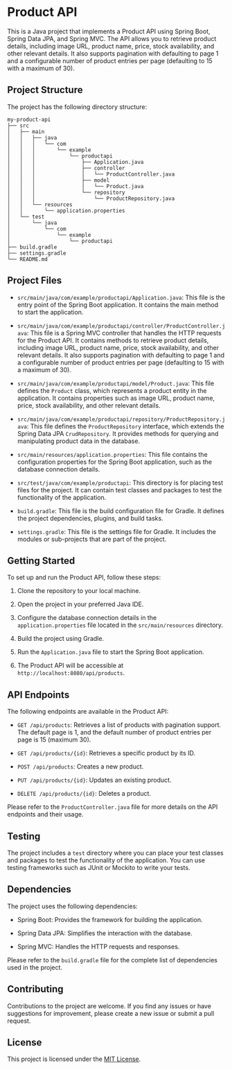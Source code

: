 # Product API

This is a Java project that implements a Product API using Spring Boot, Spring Data JPA, and Spring MVC. The API allows you to retrieve product details, including image URL, product name, price, stock availability, and other relevant details. It also supports pagination with defaulting to page 1 and a configurable number of product entries per page (defaulting to 15 with a maximum of 30).

## Project Structure

The project has the following directory structure:

```
my-product-api
├── src
│   ├── main
│   │   ├── java
│   │   │   └── com
│   │   │       └── example
│   │   │           └── productapi
│   │   │               ├── Application.java
│   │   │               ├── controller
│   │   │               │   └── ProductController.java
│   │   │               ├── model
│   │   │               │   └── Product.java
│   │   │               └── repository
│   │   │                   └── ProductRepository.java
│   │   └── resources
│   │       └── application.properties
│   └── test
│       └── java
│           └── com
│               └── example
│                   └── productapi
├── build.gradle
├── settings.gradle
└── README.md
```

## Project Files

- `src/main/java/com/example/productapi/Application.java`: This file is the entry point of the Spring Boot application. It contains the main method to start the application.

- `src/main/java/com/example/productapi/controller/ProductController.java`: This file is a Spring MVC controller that handles the HTTP requests for the Product API. It contains methods to retrieve product details, including image URL, product name, price, stock availability, and other relevant details. It also supports pagination with defaulting to page 1 and a configurable number of product entries per page (defaulting to 15 with a maximum of 30).

- `src/main/java/com/example/productapi/model/Product.java`: This file defines the `Product` class, which represents a product entity in the application. It contains properties such as image URL, product name, price, stock availability, and other relevant details.

- `src/main/java/com/example/productapi/repository/ProductRepository.java`: This file defines the `ProductRepository` interface, which extends the Spring Data JPA `CrudRepository`. It provides methods for querying and manipulating product data in the database.

- `src/main/resources/application.properties`: This file contains the configuration properties for the Spring Boot application, such as the database connection details.

- `src/test/java/com/example/productapi`: This directory is for placing test files for the project. It can contain test classes and packages to test the functionality of the application.

- `build.gradle`: This file is the build configuration file for Gradle. It defines the project dependencies, plugins, and build tasks.

- `settings.gradle`: This file is the settings file for Gradle. It includes the modules or sub-projects that are part of the project.

## Getting Started

To set up and run the Product API, follow these steps:

1. Clone the repository to your local machine.

2. Open the project in your preferred Java IDE.

3. Configure the database connection details in the `application.properties` file located in the `src/main/resources` directory.

4. Build the project using Gradle.

5. Run the `Application.java` file to start the Spring Boot application.

6. The Product API will be accessible at `http://localhost:8080/api/products`.

## API Endpoints

The following endpoints are available in the Product API:

- `GET /api/products`: Retrieves a list of products with pagination support. The default page is 1, and the default number of product entries per page is 15 (maximum 30).

- `GET /api/products/{id}`: Retrieves a specific product by its ID.

- `POST /api/products`: Creates a new product.

- `PUT /api/products/{id}`: Updates an existing product.

- `DELETE /api/products/{id}`: Deletes a product.

Please refer to the `ProductController.java` file for more details on the API endpoints and their usage.

## Testing

The project includes a `test` directory where you can place your test classes and packages to test the functionality of the application. You can use testing frameworks such as JUnit or Mockito to write your tests.

## Dependencies

The project uses the following dependencies:

- Spring Boot: Provides the framework for building the application.

- Spring Data JPA: Simplifies the interaction with the database.

- Spring MVC: Handles the HTTP requests and responses.

Please refer to the `build.gradle` file for the complete list of dependencies used in the project.

## Contributing

Contributions to the project are welcome. If you find any issues or have suggestions for improvement, please create a new issue or submit a pull request.

## License

This project is licensed under the [MIT License](LICENSE).